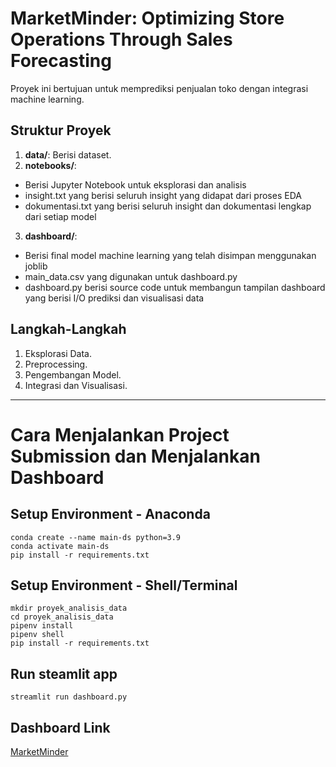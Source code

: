 # MarketMinder: Optimizing Store Operations Through Sales Forecasting
Proyek ini bertujuan untuk memprediksi penjualan toko dengan integrasi machine learning.

## Struktur Proyek
1. **data/**: Berisi dataset.
2. **notebooks/**: 
- Berisi Jupyter Notebook untuk eksplorasi dan analisis
- insight.txt yang berisi seluruh insight yang didapat dari proses EDA
- dokumentasi.txt yang berisi seluruh insight dan dokumentasi lengkap dari setiap model
3. **dashboard/**:
- Berisi final model machine learning yang telah disimpan menggunakan joblib
- main_data.csv yang digunakan untuk dashboard.py
- dashboard.py berisi source code untuk membangun tampilan dashboard yang berisi I/O prediksi dan visualisasi data

## Langkah-Langkah
1. Eksplorasi Data.
2. Preprocessing.
3. Pengembangan Model.
4. Integrasi dan Visualisasi.

-----------------------------------------------------------------------------------------------------------------------------------

# Cara Menjalankan Project Submission dan Menjalankan Dashboard

## Setup Environment - Anaconda
```
conda create --name main-ds python=3.9
conda activate main-ds
pip install -r requirements.txt
```

## Setup Environment - Shell/Terminal
```
mkdir proyek_analisis_data
cd proyek_analisis_data
pipenv install
pipenv shell
pip install -r requirements.txt
```

## Run steamlit app
```
streamlit run dashboard.py
```

## Dashboard Link
[MarketMinder](https://marketminder-project-dashboard.streamlit.app/)